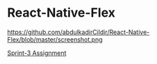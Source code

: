<h1>React-Native-Flex</h1>

https://github.com/abdulkadirCildir/React-Native-Flex/blob/master/screenshot.png

<p><a href="https://github.com/clarusway/clarusway-full-stack-6-20/blob/master/sprint-evaluation/sprint/sprint3/assignment.pdf">Sprint-3 Assignment</a></p>
